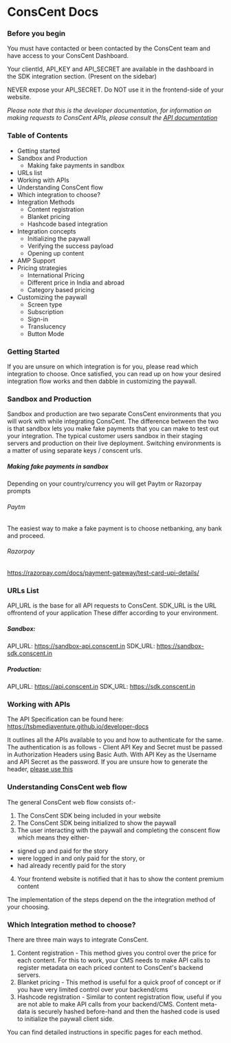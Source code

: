 # ConsCent Docs

### Before you begin

You must have contacted or been contacted by the ConsCent team and have access to your ConsCent Dashboard.

Your clientId, API_KEY and API_SECRET are available in the dashboard in the SDK integration section. (Present on the sidebar)

NEVER expose your API_SECRET. Do NOT use it in the frontend-side of your website.

_Please note that this is the developer documentation, for information on making requests to ConsCent APIs, please consult the [API documentation](https://tsbmediaventure.github.io/developer-docs/)_

### Table of Contents

- Getting started
- Sandbox and Production
  - Making fake payments in sandbox
- URLs list
- Working with APIs
- Understanding ConsCent flow
- Which integration to choose?
- Integration Methods
  - Content registration
  - Blanket pricing
  - Hashcode based integration
- Integration concepts
  - Initializing the paywall
  - Verifying the success payload
  - Opening up content
- AMP Support
- Pricing strategies
  - International Pricing
  - Different price in India and abroad
  - Category based pricing
- Customizing the paywall
  - Screen type
  - Subscription
  - Sign-in
  - Translucency
  - Button Mode

### Getting Started

If you are unsure on which integration is for you, please read which integration to choose. Once satisfied, you can read up on how your desired integration flow works and then dabble in customizing the paywall.

### Sandbox and Production

Sandbox and production are two separate ConsCent environments that you will work with while integrating ConsCent. The difference between the two is that sandbox lets you make fake payments that you can make to test out your integration.
The typical customer users sandbox in their staging servers and production on their live deployment.
Switching environments is a matter of using separate keys / conscent urls.

##### Making fake payments in sandbox

Depending on your country/currency you will get Paytm or Razorpay prompts

###### Paytm

The easiest way to make a fake payment is to choose netbanking, any bank and proceed.

###### Razorpay

https://razorpay.com/docs/payment-gateway/test-card-upi-details/

### URLs List

API_URL is the base for all API requests to ConsCent.
SDK_URL is the URL offrontend of your application
These differ according to your environment.

##### Sandbox:

API_URL: https://sandbox-api.conscent.in
SDK_URL: https://sandbox-sdk.conscent.in

##### Production:

API_URL: https://api.conscent.in
SDK_URL: https://sdk.conscent.in

### Working with APIs

The API Specification can be found here:
https://tsbmediaventure.github.io/developer-docs

It outlines all the APIs available to you and how to authenticate for the same.
The authentication is as follows -
Client API Key and Secret must be passed in Authorization Headers using Basic Auth. With API Key as the Username and API Secret as the password.
If you are unsure how to generate the header, [please use this](https://www.blitter.se/utils/basic-authentication-header-generator/)

### Understanding ConsCent web flow

The general ConsCent web flow consists of:-

1. The ConsCent SDK being included in your website
2. The ConsCent SDK being initialized to show the paywall
3. The user interacting with the paywall and completing the conscent flow which means they either-

- signed up and paid for the story
- were logged in and only paid for the story, or
- had already recently paid for the story

4. Your frontend website is notified that it has to show the content premium content

The implementation of the steps depend on the the integration method of your choosing.

### Which Integration method to choose?

There are three main ways to integrate ConsCent.

1. Content registration - This method gives you control over the price for each content. For this to work, your CMS needs to make API calls to register metadata on each priced content to ConsCent's backend servers.
2. Blanket pricing - This method is useful for a quick proof of concept or if you have very limited control over your backend/cms
3. Hashcode registration - Similar to content registration flow, useful if you are not able to make API calls from your backend/CMS. Content meta-data is securely hashed before-hand and then the hashed code is used to initialize the paywall client side.

You can find detailed instructions in specific pages for each method.
